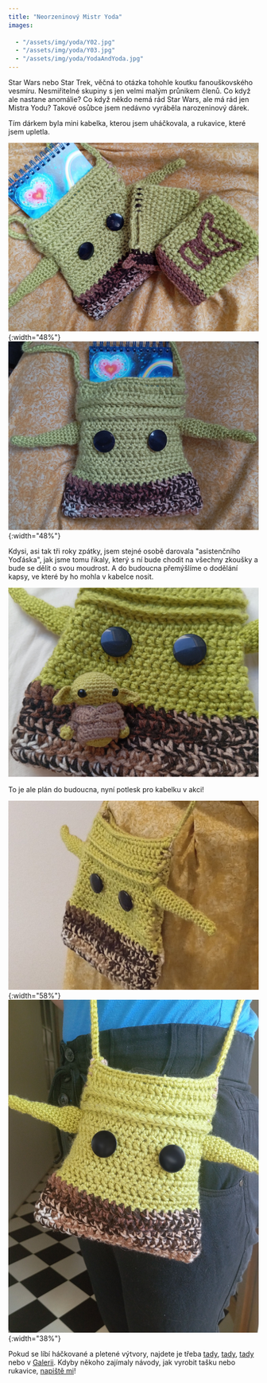 ```yaml
---
title: "Neorzeninový Mistr Yoda"
images:

  - "/assets/img/yoda/Y02.jpg"
  - "/assets/img/yoda/Y03.jpg"
  - "/assets/img/yoda/YodaAndYoda.jpg"
---
```


<!--begin_excerpt-->
Star Wars nebo Star Trek, věčná to otázka tohohle koutku fanouškovského vesmíru. Nesmiřitelné skupiny s jen velmi malým průnikem členů. 
Co když ale nastane anomálie? Co když někdo nemá rád Star Wars, ale má rád jen Mistra Yodu? 
Takové osůbce jsem nedávno vyráběla narozeninový dárek. 
<!--end_excerpt-->

Tím dárkem byla mini kabelka, kterou jsem uháčkovala, a rukavice, které jsem upletla. 

![Yoda02](/assets/img/yoda/Y02.jpg){:width="48%"} ![Yoda03](/assets/img/yoda/Y03.jpg){:width="48%"} 

Kdysi, asi tak tři roky zpátky, jsem stejné osobě darovala "asistenčního Yoďáska", jak jsme tomu říkaly, který s ní bude chodit na všechny zkoušky a bude se dělit o svou moudrost. A do budoucna přemýšlíme o dodělání kapsy, ve které by ho mohla v kabelce nosit. 

![Y&Y](/assets/img/yoda/YodaAndYoda.jpg)

To je ale plán do budoucna, nyní potlesk pro kabelku v akci! 

![YodaF01](/assets/img/yoda/YodaF03.jpg){:width="58%"} ![YodaF02](/assets/img/yoda/YodaF.jpg){:width="38%"} 


Pokud se líbí háčkované a pletené výtvory, najdete je třeba [tady](https://matcha1309.github.io/Kvety/), [tady](https://matcha1309.github.io/Copak-je-to-za-zvire/), [tady](https://matcha1309.github.io/Cepice/) nebo v [Galerii](https://matcha1309.github.io/galerie/). Kdyby někoho zajímaly návody, jak vyrobit tašku nebo rukavice, [napiště mi](mailto:matcha1309@hotmail.com)!